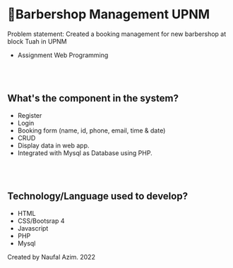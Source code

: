 # 💈Barbershop Management UPNM 

Problem statement: Created a booking management for new barbershop at block Tuah in UPNM
<ul>
  <li>Assignment Web Programming</li>  
</ul>
<br></br>

## What's the component in the system?

<ul>
  <li>Register</li>
  <li>Login</li>
  <li>Booking form (name, id, phone, email, time & date)</li>
  <li>CRUD</li>
  <li>Display data in web app. </li>
  <li>Integrated with Mysql as Database using PHP.</li>
</ul>

<br></br>

## Technology/Language used to develop?
<ul>
  <li>HTML</li>  
  <li>CSS/Bootsrap 4</li>  
  <li>Javascript</li>  
  <li>PHP</li>  
  <li>Mysql</li>  
</ul>

<footer>
  Created by Naufal Azim. 2022
</footer>


